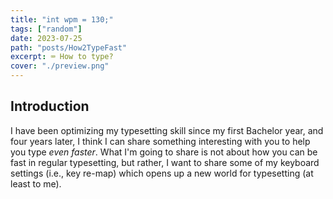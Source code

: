 ```yaml
---
title: "int wpm = 130;"
tags: ["random"]
date: 2023-07-25
path: "posts/How2TypeFast"
excerpt: ⌨️ How to type?
cover: "./preview.png"
---
```


## Introduction

I have been optimizing my typesetting skill since my first Bachelor year, and four years later, I think I can share something interesting with you to help you type *even faster*. What I'm going to share is not about how you can be fast in regular typesetting, but rather, I want to share some of my keyboard settings (i.e., key re-map) which opens up a new world for typesetting (at least to me).

